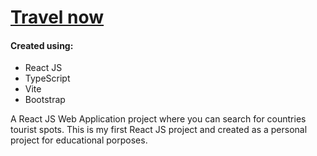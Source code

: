 # [Travel now](https://johnllyod.github.io/Travel-now/)

#### Created using:

- React JS
- TypeScript
- Vite
- Bootstrap

A React JS Web Application project where you can search for countries tourist spots.
This is my first React JS project and created as a personal project for educational porposes.
